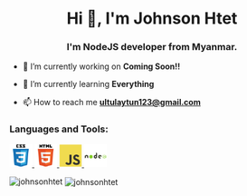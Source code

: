 <h1 align="center">Hi 👋, I'm Johnson Htet</h1>
<h3 align="center">I'm NodeJS developer from Myanmar.</h3>

- 🔭 I’m currently working on **Coming Soon!!**

- 🌱 I’m currently learning **Everything**

- 📫 How to reach me **ultulaytun123@gmail.com**


<h3 align="left">Languages and Tools:</h3>
<p align="left"> <a href="https://www.w3schools.com/css/" target="_blank"> <img src="https://raw.githubusercontent.com/devicons/devicon/master/icons/css3/css3-original-wordmark.svg" alt="css3" width="40" height="40"/> </a> <a href="https://www.w3.org/html/" target="_blank"> <img src="https://raw.githubusercontent.com/devicons/devicon/master/icons/html5/html5-original-wordmark.svg" alt="html5" width="40" height="40"/> </a> <a href="https://developer.mozilla.org/en-US/docs/Web/JavaScript" target="_blank"> <img src="https://raw.githubusercontent.com/devicons/devicon/master/icons/javascript/javascript-original.svg" alt="javascript" width="40" height="40"/> </a> <a href="https://nodejs.org" target="_blank"> <img src="https://raw.githubusercontent.com/devicons/devicon/master/icons/nodejs/nodejs-original-wordmark.svg" alt="nodejs" width="40" height="40"/> </a> </p>

<p><img align="left" src="https://github-readme-stats.vercel.app/api/top-langs?username=johnsonhtet&show_icons=true&locale=en&layout=compact" alt="johnsonhtet" /></p>

<p>&nbsp;<img align="center" src="https://github-readme-stats.vercel.app/api?username=johnsonhtet&show_icons=true&locale=en" alt="johnsonhtet" /></p>

